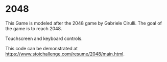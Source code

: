 # 2048

This Game is modeled after the 2048 game by Gabriele Cirulli.
The goal of the game is to reach 2048.

Touchscreen and keyboard controls.


This code can be demonstrated at https://www.stoichallenge.com/resume/2048/main.html.

